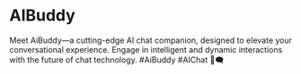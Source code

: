 # AIBuddy
Meet AiBuddy—a cutting-edge AI chat companion, designed to elevate your conversational experience. Engage in intelligent and dynamic interactions with the future of chat technology. #AiBuddy #AIChat 🤖🗨️
